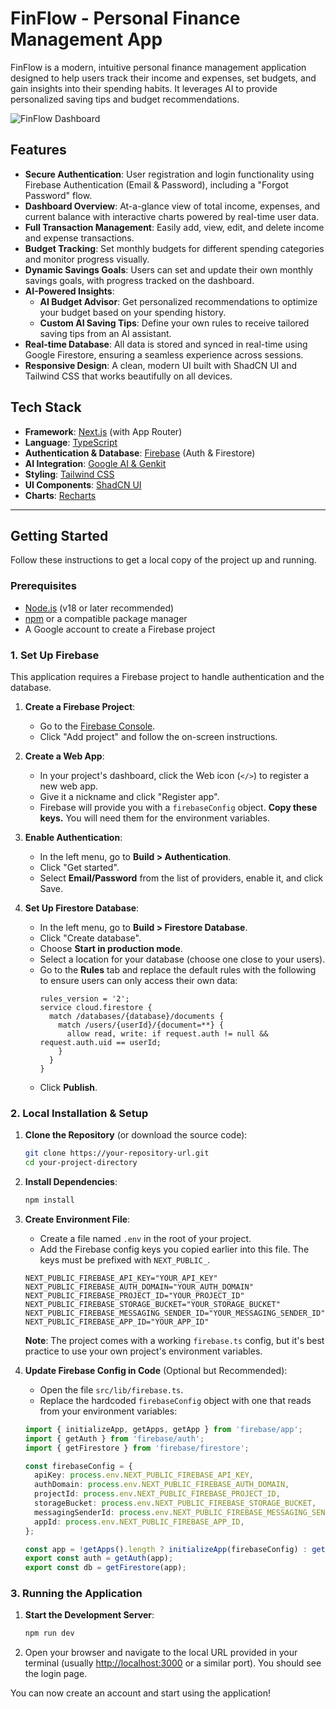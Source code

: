 # FinFlow - Personal Finance Management App

FinFlow is a modern, intuitive personal finance management application designed to help users track their income and expenses, set budgets, and gain insights into their spending habits. It leverages AI to provide personalized saving tips and budget recommendations.

![FinFlow Dashboard](YOUR_SCREENSHOT_URL_HERE.png)

## Features

- **Secure Authentication**: User registration and login functionality using Firebase Authentication (Email & Password), including a "Forgot Password" flow.
- **Dashboard Overview**: At-a-glance view of total income, expenses, and current balance with interactive charts powered by real-time user data.
- **Full Transaction Management**: Easily add, view, edit, and delete income and expense transactions.
- **Budget Tracking**: Set monthly budgets for different spending categories and monitor progress visually.
- **Dynamic Savings Goals**: Users can set and update their own monthly savings goals, with progress tracked on the dashboard.
- **AI-Powered Insights**:
    - **AI Budget Advisor**: Get personalized recommendations to optimize your budget based on your spending history.
    - **Custom AI Saving Tips**: Define your own rules to receive tailored saving tips from an AI assistant.
- **Real-time Database**: All data is stored and synced in real-time using Google Firestore, ensuring a seamless experience across sessions.
- **Responsive Design**: A clean, modern UI built with ShadCN UI and Tailwind CSS that works beautifully on all devices.

## Tech Stack

- **Framework**: [Next.js](https://nextjs.org/) (with App Router)
- **Language**: [TypeScript](https://www.typescriptlang.org/)
- **Authentication & Database**: [Firebase](https://firebase.google.com/) (Auth & Firestore)
- **AI Integration**: [Google AI & Genkit](https://firebase.google.com/docs/genkit)
- **Styling**: [Tailwind CSS](https://tailwindcss.com/)
- **UI Components**: [ShadCN UI](https://ui.shadcn.com/)
- **Charts**: [Recharts](https://recharts.org/)

---

## Getting Started

Follow these instructions to get a local copy of the project up and running.

### Prerequisites

- [Node.js](https://nodejs.org/) (v18 or later recommended)
- [npm](https://www.npmjs.com/) or a compatible package manager
- A Google account to create a Firebase project

### 1. Set Up Firebase

This application requires a Firebase project to handle authentication and the database.

1.  **Create a Firebase Project**:
    - Go to the [Firebase Console](https://console.firebase.google.com/).
    - Click "Add project" and follow the on-screen instructions.

2.  **Create a Web App**:
    - In your project's dashboard, click the Web icon (`</>`) to register a new web app.
    - Give it a nickname and click "Register app".
    - Firebase will provide you with a `firebaseConfig` object. **Copy these keys.** You will need them for the environment variables.

3.  **Enable Authentication**:
    - In the left menu, go to **Build > Authentication**.
    - Click "Get started".
    - Select **Email/Password** from the list of providers, enable it, and click Save.

4.  **Set Up Firestore Database**:
    - In the left menu, go to **Build > Firestore Database**.
    - Click "Create database".
    - Choose **Start in production mode**.
    - Select a location for your database (choose one close to your users).
    - Go to the **Rules** tab and replace the default rules with the following to ensure users can only access their own data:
      ```
      rules_version = '2';
      service cloud.firestore {
        match /databases/{database}/documents {
          match /users/{userId}/{document=**} {
            allow read, write: if request.auth != null && request.auth.uid == userId;
          }
        }
      }
      ```
    - Click **Publish**.

### 2. Local Installation & Setup

1.  **Clone the Repository** (or download the source code):
    ```sh
    git clone https://your-repository-url.git
    cd your-project-directory
    ```

2.  **Install Dependencies**:
    ```sh
    npm install
    ```

3.  **Create Environment File**:
    - Create a file named `.env` in the root of your project.
    - Add the Firebase config keys you copied earlier into this file. The keys must be prefixed with `NEXT_PUBLIC_`.
    ```
    NEXT_PUBLIC_FIREBASE_API_KEY="YOUR_API_KEY"
    NEXT_PUBLIC_FIREBASE_AUTH_DOMAIN="YOUR_AUTH_DOMAIN"
    NEXT_PUBLIC_FIREBASE_PROJECT_ID="YOUR_PROJECT_ID"
    NEXT_PUBLIC_FIREBASE_STORAGE_BUCKET="YOUR_STORAGE_BUCKET"
    NEXT_PUBLIC_FIREBASE_MESSAGING_SENDER_ID="YOUR_MESSAGING_SENDER_ID"
    NEXT_PUBLIC_FIREBASE_APP_ID="YOUR_APP_ID"
    ```
    **Note**: The project comes with a working `firebase.ts` config, but it's best practice to use your own project's environment variables.

4.  **Update Firebase Config in Code** (Optional but Recommended):
    - Open the file `src/lib/firebase.ts`.
    - Replace the hardcoded `firebaseConfig` object with one that reads from your environment variables:
    ```ts
    import { initializeApp, getApps, getApp } from 'firebase/app';
    import { getAuth } from 'firebase/auth';
    import { getFirestore } from 'firebase/firestore';

    const firebaseConfig = {
      apiKey: process.env.NEXT_PUBLIC_FIREBASE_API_KEY,
      authDomain: process.env.NEXT_PUBLIC_FIREBASE_AUTH_DOMAIN,
      projectId: process.env.NEXT_PUBLIC_FIREBASE_PROJECT_ID,
      storageBucket: process.env.NEXT_PUBLIC_FIREBASE_STORAGE_BUCKET,
      messagingSenderId: process.env.NEXT_PUBLIC_FIREBASE_MESSAGING_SENDER_ID,
      appId: process.env.NEXT_PUBLIC_FIREBASE_APP_ID,
    };

    const app = !getApps().length ? initializeApp(firebaseConfig) : getApp();
    export const auth = getAuth(app);
    export const db = getFirestore(app);
    ```

### 3. Running the Application

1.  **Start the Development Server**:
    ```sh
    npm run dev
    ```

2.  Open your browser and navigate to the local URL provided in your terminal (usually [http://localhost:3000](http://localhost:3000) or a similar port). You should see the login page.

You can now create an account and start using the application!
